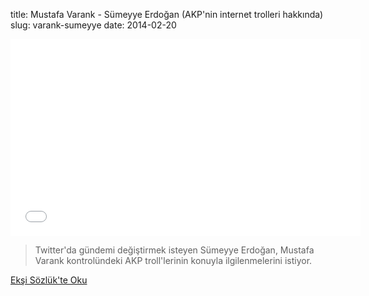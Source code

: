 title: Mustafa Varank - Sümeyye Erdoğan (AKP'nin internet trolleri hakkında)
slug: varank-sumeyye
date: 2014-02-20

<iframe width="560" height="315" src="//www.youtube-nocookie.com/embed/zP-N2RGt6cI?rel=0" frameborder="0" allowfullscreen></iframe>

> Twitter'da gündemi değiştirmek isteyen Sümeyye Erdoğan, Mustafa Varank kontrolündeki AKP troll'lerinin konuyla ilgilenmelerini istiyor. 

<a class='btn btn-lg btn-success' href='https://eksisozluk.com/mustafa-varank-sumeyye-erdogan-ses-kaydi--4247758'>
    Ekşi Sözlük'te Oku
</a>